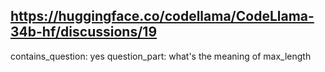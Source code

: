 ## https://huggingface.co/codellama/CodeLlama-34b-hf/discussions/19

contains_question: yes
question_part: what's the meaning of max_length